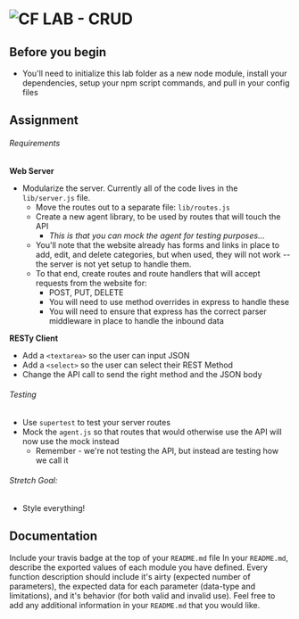 ![CF](http://i.imgur.com/7v5ASc8.png) LAB - CRUD
================================================


## Before you begin
* You'll need to initialize this lab folder as a new node module, install your dependencies, setup your npm script commands, and pull in your config files

## Assignment
###### Requirements
**Web Server**

* Modularize the server. Currently all of the code lives in the `lib/server.js` file.
  * Move the routes out to a separate file:  `lib/routes.js`
  * Create a new agent library, to be used by routes that will touch the API
    * *This is that you can mock the agent for testing purposes...*
  * You'll note that the website already has forms and links in place to add, edit, and delete categories, but when used, they will not work -- the server is not yet setup to handle them.
  * To that end, create routes and route handlers that will accept requests from the website for:
    * POST, PUT, DELETE
    * You will need to use method overrides in express to handle these
    * You will need to ensure that express has the correct parser middleware in place to handle the inbound data

**RESTy Client**

* Add a `<textarea>` so the user can input JSON
* Add a `<select>` so the user can select their REST Method
* Change the API call to send the right method and the JSON body

###### Testing
* Use `supertest` to test your server routes
* Mock the `agent.js` so that routes that would otherwise use the API will now use the mock instead
  * Remember - we're not testing the API, but instead are testing how we call it

###### Stretch Goal:
  * Style everything!


##  Documentation
Include your travis badge at the top of your `README.md` file
In your `README.md`, describe the exported values of each module you have defined. Every function description should include it's airty (expected number of parameters), the expected data for each parameter (data-type and limitations), and it's behavior (for both valid and invalid use). Feel free to add any additional information in your `README.md` that you would like.

